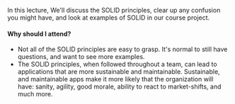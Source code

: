 In this lecture, We'll discuss the SOLID principles, clear up any confusion you might have, and look at examples of SOLID in our course project.

#### Why should I attend?

* Not all of the SOLID principles are easy to grasp. It's normal to still have questions, and want to see more examples.
* The SOLID principles, when followed throughout a team, can lead to applications that are more sustainable and maintainable. Sustainable, and maintainable apps make it more likely that the organization will have: sanity, agility, good morale, ability to react to market-shifts, and much more.